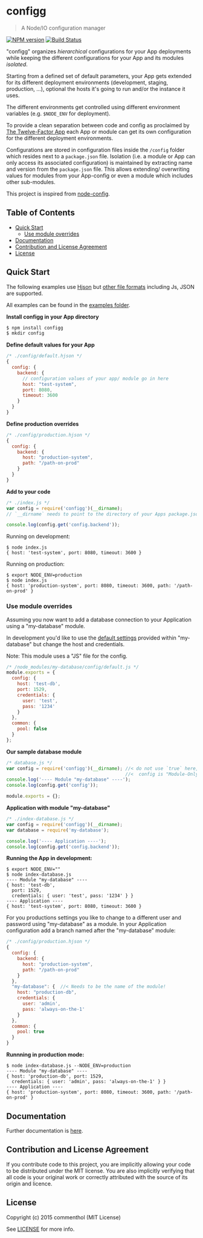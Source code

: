 # configg

> A Node/IO configuration manager

[![NPM version](https://badge.fury.io/js/configg.svg)](https://www.npmjs.com/package/configg/)
[![Build Status](https://secure.travis-ci.org/commenthol/configg.svg?branch=master)](https://travis-ci.org/commenthol/configg)

"configg" organizes _hierarchical_ configurations for your App deployments
while keeping the different configurations for your App and its modules _isolated_.

Starting from  a defined set of default parameters, your App gets extended
for its different deployment environments (development, staging, production, ...),
optional the hosts it's going to run and/or the instance it uses.

The different environments get controlled using different environment
variables (e.g. `$NODE_ENV` for deployment).

To provide a clean separation between code and config as proclaimed by
[The Twelve-Factor App][] each App or module can get its own configuration
for the different deployment environments.

Configurations are stored in configuration files inside the `/config` folder
which resides next to a `package.json` file.
Isolation (i.e. a module or App can only access its associated configuration)
is maintained by extracting name and version from the `package.json` file.
This allows extending/ overwriting values for modules from your App-config
or even a module which includes other sub-modules.

This project is inspired from [node-config][].

## Table of Contents

<!-- !toc (minlevel=2 omit="Table of Contents") -->

* [Quick Start](#quick-start)
  * [Use module overrides](#use-module-overrides)
* [Documentation](#documentation)
* [Contribution and License Agreement](#contribution-and-license-agreement)
* [License](#license)

<!-- toc! -->

## Quick Start

The following examples use [Hjson][] but [other file formats](./doc/documentation.md#file_formats)
including Js, JSON are supported.

All examples can be found in the [examples folder](./examples).

**Install configg in your App directory**

```bash
$ npm install configg
$ mkdir config
```

**Define default values for your App**
```js
/* ./config/default.hjson */
{
  config: {
    backend: {
      // configuration values of your app/ module go in here
      host: "test-system",
      port: 8080,
      timeout: 3600
    }
  }
}
```

**Define production overrides**
```js
/* ./config/production.hjson */
{
  config: {
    backend: {
      host: "production-system",
      path: "/path-on-prod"
    }
  }
}
```

**Add to your code**

```js
/* ./index.js */
var config = require('configg')(__dirname);
// `__dirname` needs to point to the directory of your Apps package.json

console.log(config.get('config.backend'));
```

Running on development:

```
$ node index.js
{ host: 'test-system', port: 8080, timeout: 3600 }
```

Running on production:

```
$ export NODE_ENV=production
$ node index.js
{ host: 'production-system', port: 8080, timeout: 3600, path: '/path-on-prod' }
```

### Use module overrides

Assuming you now want to add a database connection to your Application
using a "my-database" module.

In development you'd like to use the [default settings](./examples/node_modules/my-database/config/default.js)
provided within "my-database" but change the host and credentials.

Note: This module uses a "JS" file for the config.

```js
/* /node_modules/my-database/config/default.js */
module.exports = {
  config: {
    host: 'test-db',
    port: 1529,
    credentials: {
      user: 'test',
      pass: '1234'
    }
  },
  common: {
    pool: false
  }
};
```

**Our sample database module**

```js
/* database.js */
var config = require('configg')(__dirname); //< do not use `true` here, as this
                                            //<  config is "Module-Only"
console.log('---- Module "my-database" ----');
console.log(config.get('config'));

module.exports = {};
```

**Application with module "my-database"**

```js
/* ./index-database.js */
var config = require('configg')(__dirname);
var database = require('my-database');

console.log('---- Application ----');
console.log(config.get('config.backend'));
```

**Running the App in development:**

```
$ export NODE_ENV=""
$ node index-database.js
---- Module "my-database" ----
{ host: 'test-db',
  port: 1529,
  credentials: { user: 'test', pass: '1234' } }
---- Application ----
{ host: 'test-system', port: 8080, timeout: 3600 }
```

For you productions settings you like to change to a different user and password using "my-database" as a module.
In your Application configuration add a branch named after the "my-database" module:

```js
/* ./config/production.hjson */
{
  config: {
    backend: {
      host: "production-system",
      path: "/path-on-prod"
    }
  },
  "my-database": {  //< Needs to be the name of the module!
    host: "production-db",
    credentials: {
      user: 'admin',
      pass: 'always-on-the-1'
    }
  },
  common: {
    pool: true
  }
}
```

**Runnning in production mode:**

```
$ node index-database.js --NODE_ENV=production
---- Module "my-database" ----
{ host: 'production-db', port: 1529,
  credentials: { user: 'admin', pass: 'always-on-the-1' } }
---- Application ----
{ host: 'production-system', port: 8080, timeout: 3600, path: '/path-on-prod' }
```

## Documentation

Further documentation is [here](./doc/documentation.md).

## Contribution and License Agreement

If you contribute code to this project, you are implicitly allowing your
code to be distributed under the MIT license. You are also implicitly
verifying that all code is your original work or correctly attributed
with the source of its origin and licence.

## License

Copyright (c) 2015 commenthol (MIT License)

See [LICENSE][] for more info.

[LICENSE]: ./LICENSE
[The Twelve-Factor App]: https://12factor.net
[Hjson]: https://laktak.github.io/hjson/
[node-config]: https://github.com/lorenwest/node-config


